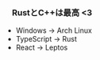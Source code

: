 <h3>&nbsp;&nbsp;&nbsp;&nbsp;RustとC++は最高 <3</h3>

<ul>
  <li>Windows -> Arch Linux</li>  
  <li>TypeScript -> Rust</li>
  <li>React -> Leptos</li>
</ul>
